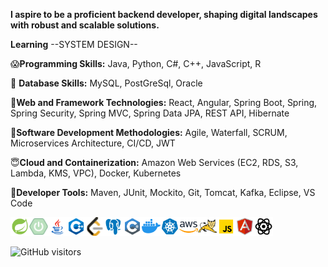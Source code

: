 **I aspire to be a proficient backend developer, shaping digital landscapes with robust and scalable solutions.**

**Learning** --SYSTEM DESIGN--

😱**Programming Skills:** 
Java, Python, C#, C++, JavaScript, R

🫡 **Database Skills:** 
MySQL, PostGreSql, Oracle

🤯**Web and Framework Technologies:**
React, Angular, Spring Boot, Spring, Spring Security, Spring MVC, Spring Data JPA, REST API, Hibernate

🤩**Software Development Methodologies:**
Agile, Waterfall, SCRUM, Microservices Architecture, CI/CD, JWT

😇**Cloud and Containerization:**
Amazon Web Services (EC2, RDS, S3, Lambda, KMS, VPC), Docker, Kubernetes

🥶**Developer Tools:**
Maven, JUnit, Mockito, Git, Tomcat, Kafka, Eclipse, VS Code




<img src="images/springboot.svg" alt="Spring Boot" width="30" style="fill: #6DB33F;"/><img src="images/springboot1.svg" alt="Spring Boot 1" width="30" style="fill: #6DB33F;"/><img src="images/java.svg" alt="Java" width="30" style="fill: #5382A1;"/><img src="images/c++.svg" alt="C++" width="30" style="fill: #00599C;"/><img src="images/leetcode.png" alt="LeetCode" width="30" style="fill: #F89F1B;"/><img src="images/postgresql.svg" alt="PostgreSQL" width="30" style="fill: #336791;"/><img src="images/csharp.svg" alt="C#" width="30" style="fill: #239120;"/><img src="images/docker.png" alt="Docker" width="30" style="fill: #2496ED;"/><img src="images/kubernetes.svg" alt="Kubernetes" width="30" style="fill: #326CE5;"/><img src="images/amazon-web-services.svg" alt="AWS" width="30" style="fill: #FF9900;"/><img src="images/tomcat.svg" alt="Tomcat" width="30" style="fill: #F8DC75;"/><img src="images/javascript.svg" alt="JavaScript" width="30" style="fill: #F7DF1E;"/><img src="images/angular.svg" alt="Angular" width="30" style="fill: #DD0031;"/><img src="images/react.png" alt="React" width="30" style="fill: #61DAFB;"/>







![GitHub visitors](https://komarev.com/ghpvc/?username=ijaysavani&repo=ijaysavani&color=brightgreen)



